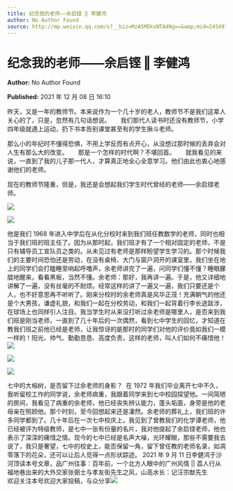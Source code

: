 ```yaml
---
title: 纪念我的老师——余启铿 ‖ 李健鸿
author: No Author Found
source: http://mp.weixin.qq.com/s?__biz=MzA5MDkxNTA4Ng==&amp;mid=2454911777&amp;idx=1&amp;sn=d4ab43002cf9559b0e09d852057ba0ce&amp;chksm=87a23340b0d5ba56d1b974c43787825edc1d087c7593353a0c088199ef82404a98beeb135d21#rd
---
```


# 纪念我的老师——余启铿 ‖ 李健鸿

**Author:** No Author Found

**Published:** 2021 年 12 月 08 日 16:10

昨天，又是一年的教师节。本来说作为一个几十岁的老人，教师节不是我们这辈人关心的了，只是，忽然有几句话想说。      我们那代人读书时还没有教师节，小学四年级就遇上运动，扔下书本告别课堂甚至有的学生揪斗老师。

那么小的年纪时不懂得恐惧，不用上学反而有点开心，从没想过那时候的丢弃会对人生有那么大的改变。      那是一个怎样的时代啊？不堪回首。      就我看见的来说，一直到了我的儿子那一代人，才算真正地全心全意学习。他们由此也衷心地感谢他们的老师。

现在的教师节隆重，但是，我还是会想起我们学生时代曾经的老师——余启铿老师。

![](https://mmbiz.qpic.cn/mmbiz_png/Ljib4So7yuWhIqLohPYRkw87B1S4jNAibibLePTIPic3YWcD7C3M7OwiaXEQgRMnGeumR8gcmYTxvNCMh2iaJiaMDVjUA/640?wx_fmt=png)

![](https://mmbiz.qpic.cn/mmbiz_jpg/PJWG74pLsMb4jIsMlyTcUDvmFicJIH2iccFkpgKlxAq9PT2DV5QX2VY4tmPG8AoYvw4NkGduoSUcNuK5C7aLwtdA/640)

他是我们 1968 年进入中学后在从化分校时来到我们班任教数学的老师，同时也相当于我们班的班主任了。因为从那时起，我们班才有了一个相对固定的老师，不是只有辅导员工宣队员之类的。从未见过有老师是那样盼望学生学习的。那个时候我们的主要时间恐怕还是劳动，在没有桌椅、大门与窗户洞开的课室里，我们坐在地上的同学们会打瞌睡至响起呼噜声，余老师讲完了一遍，问同学们懂不懂？睡眼朦胧地醒来，看看黑板，当然不懂。余老师：那好，我再讲一遍。于是，他又详细地讲解了一遍，没有丝毫的不耐烦。经常这样的讲了一遍又一遍，我们只要还是个人，也不好意思再不听听了。刚来分校时的余老师真是风华正茂！充满朝气的他还是个大男孩，谦虚礼貌，和我们一起在分校劳动，和我们一起背着行李长途跋涉，在球场上也同样引人注目。我当学生时从来没打听过余老师是哪里人，是否来到我们班是刚当老师，一直到了几十年后的一次偶然，看到七中学生的回忆，才知道在教我们班之前他已经是老师，让我惊讶的是那时的同学们对他的评价竟如我们一模一样的！阳光、帅气、勤勤恳恳、高度负责，这样的老师，叫人们如何不痛惜他！![](https://mmbiz.qpic.cn/mmbiz_png/Ljib4So7yuWhIqLohPYRkw87B1S4jNAibibLePTIPic3YWcD7C3M7OwiaXEQgRMnGeumR8gcmYTxvNCMh2iaJiaMDVjUA/640?wx_fmt=png)

![](https://mmbiz.qpic.cn/mmbiz_png/Ljib4So7yuWhIqLohPYRkw87B1S4jNAibibLePTIPic3YWcD7C3M7OwiaXEQgRMnGeumR8gcmYTxvNCMh2iaJiaMDVjUA/640?wx_fmt=png)

![](https://mmbiz.qpic.cn/mmbiz_jpg/PJWG74pLsMb4jIsMlyTcUDvmFicJIH2icckVRnxib1wvCe669ZK7qrnDDjRBfMl1ktBdGvib4M6EFNkWhiaRh4ibNbfQ/640)

七中的大榕树，是否留下过余老师的身影？  在 1972 年我们毕业离开七中不久，我听留校工作的同学说，余老师病重，我跟着同学来到七中校园探望他。一间简陋的房间，我看见了病重的余老师，他已经丧失辨认能力，蓬头垢面，身旁是他的老母亲在照顾他。那个时刻，至今回想起来还是凄然。余老师的葬礼上，我们班的许多同学都到了。几十年后在一次七中校庆上，我见到了曾教我们的化学谭老师，他已经被评为特级教师，是七中一张有份量的名片，我对他提起了余启铿老师，他也表示了深深的痛惜之情。现今的七中已经是名声大噪，光环耀眼，那些不需要我去说了，我只是奢望，七中的校史上，能否保留一角，留下曾任教的老师名录，如凋零落下的花朵，还可以让后人觅得一点形状踪迹。 2021 年 9 月 11 日李健鸿于沙河顶读本号文章，品广州往事：百年前，一个北方人眼中的广州风情 || 荔人行从福地巷出来的大外交家张弼士与孝友街先生之风，山高水长：记汪宗猷先生        欢迎关注本号欢迎大家投稿，与众分享![](https://mmbiz.qpic.cn/mmbiz_png/Ljib4So7yuWhIqLohPYRkw87B1S4jNAibibLePTIPic3YWcD7C3M7OwiaXEQgRMnGeumR8gcmYTxvNCMh2iaJiaMDVjUA/640?wx_fmt=png)
